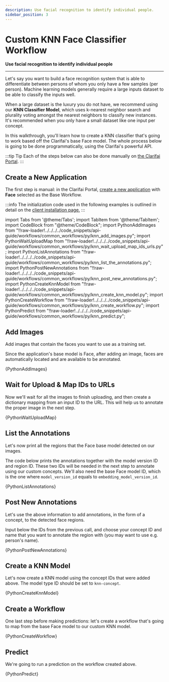 ```yaml
---
description: Use facial recognition to identify individual people.
sidebar_position: 3
---
```


# Custom KNN Face Classifier Workflow

**Use facial recognition to identify individual people**
<hr />

Let's say you want to build a face recognition system that is able to differentiate between persons of whom you only have a few samples \(per person\). Machine learning models generally require a large inputs dataset to be able to classify the inputs well.

When a large dataset is the luxury you do not have, we recommend using our **KNN Classifier Model**, which uses k-nearest neighbor search and plurality voting amongst the nearest neighbors to classify new instances. It's recommended when you only have a small dataset like one input per concept.

In this walkthrough, you'll learn how to create a KNN classifier that's going to work based off the Clarifai's base Face model. The whole process below is going to be done programmatically, using the Clarifai's powerful API.

:::tip Tip
Each of the steps below can also be done manually on [the Clarifai Portal](https://portal.clarifai.com/).
:::

## Create a New Application

The first step is manual: in the Clarifai Portal, [create a new application](https://docs.clarifai.com/clarifai-basics/applications/create-an-application/) with **Face** selected as the Base Workflow.

:::info
The initialization code used in the following examples is outlined in detail on the [client installation page.](https://docs.clarifai.com/api-guide/api-overview/api-clients/#client-installation-instructions)
:::


import Tabs from '@theme/Tabs';
import TabItem from '@theme/TabItem';
import CodeBlock from "@theme/CodeBlock";
import PythonAddImages from "!!raw-loader!../../../../code_snippets/api-guide/workflows/common_workflows/py/knn_add_images.py";
import PythonWaitUploadMap from "!!raw-loader!../../../../code_snippets/api-guide/workflows/common_workflows/py/knn_wait_upload_map_ids_urls.py";
import PythonListAnnotations from "!!raw-loader!../../../../code_snippets/api-guide/workflows/common_workflows/py/knn_list_the_annotations.py";
import PythonPostNewAnnotations from "!!raw-loader!../../../../code_snippets/api-guide/workflows/common_workflows/py/knn_post_new_annotations.py";
import PythonCreateKnnModel from "!!raw-loader!../../../../code_snippets/api-guide/workflows/common_workflows/py/knn_create_knn_model.py";
import PythonCreateWorkflow from "!!raw-loader!../../../../code_snippets/api-guide/workflows/common_workflows/py/knn_create_workflow.py";
import PythonPredict from "!!raw-loader!../../../../code_snippets/api-guide/workflows/common_workflows/py/knn_predict.py";


## Add Images

Add images that contain the faces you want to use as a training set.

Since the application's base model is Face, after adding an image, faces are automatically located and are available to be annotated.


<Tabs>

<TabItem value="grpc_python" label="gRPC Python">
    <CodeBlock className="language-python">{PythonAddImages}</CodeBlock>
</TabItem>

</Tabs>

## Wait for Upload & Map IDs to URLs

Now we'll wait for all the images to finish uploading, and then create a dictionary mapping from an input ID to the URL. This will help us to annotate the proper image in the next step.

<Tabs>

<TabItem value="grpc_python" label="gRPC Python">
    <CodeBlock className="language-python">{PythonWaitUploadMap}</CodeBlock>
</TabItem>

</Tabs>

## List the Annotations

Let's now print all the regions that the Face base model detected on our images.

The code below prints the annotations together with the model version ID and region ID. These two IDs will be needed in the next step to annotate using our custom concepts. We'll also need the base Face model ID, which is the one where `model_version_id` equals to `embedding_model_version_id`.

<Tabs>

<TabItem value="grpc_python" label="gRPC Python">
    <CodeBlock className="language-python">{PythonListAnnotations}</CodeBlock>
</TabItem>

</Tabs>

## Post New Annotations

Let's use the above information to add annotations, in the form of a concept, to the detected face regions.

Input below the IDs from the previous call, and choose your concept ID and name that you want to annotate the region with \(you may want to use e.g. person's name\).

<Tabs>

<TabItem value="grpc_python" label="gRPC Python">
    <CodeBlock className="language-python">{PythonPostNewAnnotations}</CodeBlock>
</TabItem>

</Tabs>

## Create a KNN Model

Let's now create a KNN model using the concept IDs that were added above. The model type ID should be set to `knn-concept`.

<Tabs>

<TabItem value="grpc_python" label="gRPC Python">
    <CodeBlock className="language-python">{PythonCreateKnnModel}</CodeBlock>
</TabItem>

</Tabs>

## Create a Workflow

One last step before making predictions: let's create a workflow that's going to map from the base Face model to our custom KNN model.

<Tabs>

<TabItem value="grpc_python" label="gRPC Python">
    <CodeBlock className="language-python">{PythonCreateWorkflow}</CodeBlock>
</TabItem>

</Tabs>

## Predict

We're going to run a prediction on the workflow created above.

<Tabs>

<TabItem value="grpc_python" label="gRPC Python">
    <CodeBlock className="language-python">{PythonPredict}</CodeBlock>
</TabItem>

</Tabs>

